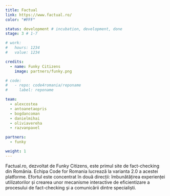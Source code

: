```yaml
---
title: Factual
link: https://www.factual.ro/
color: "#FFF"

status: development # incubation, development, done
stage: 3 # 1-7

# work:
#   hours: 1234
#   value: 1234

credits:
  - name: Funky Citizens
    image: partners/funky.png

# code:
#   - repo: code4romania/reponame
#     label: reponame

team:
  - alexcostea
  - antoanetaopris
  - bogdancoman
  - danielmihai
  - oliviavereha
  - razvanpavel

partners:
  - funky

weight: 1
---
```

Factual.ro, dezvoltat de Funky Citizens, este primul site de fact-checking din România. Echipa Code for Romania lucrează la varianta 2.0 a acestei platforme. Efortul este concentrat în două direcții: îmbunătățirea experienței utilizatorilor și crearea unor mecanisme interactive de eficientizare a procesului de fact-checking și a comunicării dintre specialiști.
